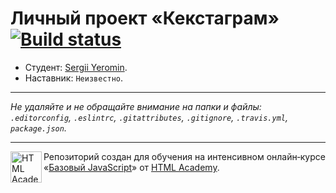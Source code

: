 # Личный проект «Кекстаграм» [![Build status][travis-image]][travis-url]

* Студент: [Sergii Yeromin](https://up.htmlacademy.ru/javascript/10/user/380133).
* Наставник: `Неизвестно`.

---

_Не удаляйте и не обращайте внимание на папки и файлы:_<br>
_`.editorconfig`, `.eslintrc`, `.gitattributes`, `.gitignore`, `.travis.yml`, `package.json`._

---

<a href="https://htmlacademy.ru/intensive/javascript"><img align="left" width="50" height="50" title="HTML Academy" src="https://up.htmlacademy.ru/static/img/intensive/javascript/logo-for-github.svg"></a>

Репозиторий создан для обучения на интенсивном онлайн‑курсе «[Базовый JavaScript](https://htmlacademy.ru/intensive/javascript)» от [HTML Academy](https://htmlacademy.ru).

[travis-image]: https://travis-ci.org/htmlacademy-javascript/380133-kekstagram.svg?branch=master
[travis-url]: https://travis-ci.org/htmlacademy-javascript/380133-kekstagram
